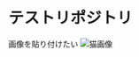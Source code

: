 # テストリポジトリ 

画像を貼り付けたい
![猫画像](https://images.unsplash.com/photo-1543852786-1cf6624b9987?ixlib=rb-1.2.1&ixid=eyJhcHBfaWQiOjEyMDd9&auto=format&fit=crop&w=800&q=60 "ぬこ画像！")